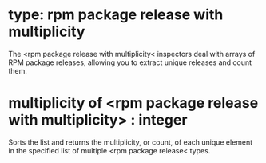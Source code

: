 # type: rpm package release with multiplicity

The &lt;rpm package release with multiplicity&lt; inspectors deal with arrays of RPM package releases, allowing you to extract unique releases and count them.

# multiplicity of &lt;rpm package release with multiplicity&gt; : integer

Sorts the list and returns the multiplicity, or count, of each unique element in the specified list of multiple &lt;rpm package release&lt; types.
